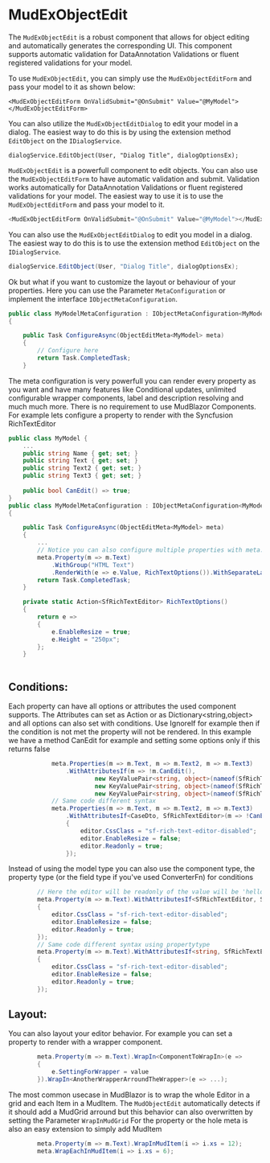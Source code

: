 ﻿# MudExObjectEdit
<!-- OBJECTEDIT:START -->
The `MudExObjectEdit` is a robust component that allows for object editing and automatically generates the corresponding UI. This component supports automatic validation for DataAnnotation Validations or fluent registered validations for your model.

To use `MudExObjectEdit`, you can simply use the `MudExObjectEditForm` and pass your model to it as shown below:

```
<MudExObjectEditForm OnValidSubmit="@OnSubmit" Value="@MyModel"></MudExObjectEditForm>
```

You can also utilize the `MudExObjectEditDialog` to edit your model in a dialog. The easiest way to do this is by using the extension method `EditObject` on the `IDialogService`.

```
dialogService.EditObject(User, "Dialog Title", dialogOptionsEx);
```
<!-- OBJECTEDIT:END -->

`MudExObjectEdit` is a powerfull component to edit objects. 
You can also use the `MudExObjectEditForm` to have automatic validation and submit.
Validation works automatically for DataAnnotation Validations or fluent registered validations for your model.
The easiest way to use it is to use the `MudExObjectEditForm` and pass your model to it.
```csharp
<MudExObjectEditForm OnValidSubmit="@OnSubmit" Value="@MyModel"></MudExObjectEditForm>
```

You can also use the `MudExObjectEditDialog` to edit you model in a dialog. The easiest way to do this is to use the extension method `EditObject` on the `IDialogService`.
```csharp
dialogService.EditObject(User, "Dialog Title", dialogOptionsEx);
```

Ok but what if you want to customize the layout or behaviour of your properties.
Here you can use the Parameter `MetaConfiguration` or implement the interface `IObjectMetaConfiguration`.
```csharp
public class MyModelMetaConfiguration : IObjectMetaConfiguration<MyModel>
{

    public Task ConfigureAsync(ObjectEditMeta<MyModel> meta)
    {
        // Configure here        
        return Task.CompletedTask;
    }
```

The meta configuration is very powerfull you can render every property as you want and have many features like Conditional updates, unlimited configurable wrapper components, label and description resolving and much much more.
There is no requirement to use MudBlazor Components. For example lets configure a property to render with the Syncfusion RichTextEditor

```csharp
public class MyModel {
	...
	public string Name { get; set; }
    public string Text { get; set; }
    public string Text2 { get; set; }
    public string Text3 { get; set; }
	
	public bool CanEdit() => true;
}
public class MyModelMetaConfiguration : IObjectMetaConfiguration<MyModel>
{

    public Task ConfigureAsync(ObjectEditMeta<MyModel> meta)
    {
		...
		// Notice you can also configure multiple properties with meta.Properties(m => m.Text, m => m.Text2, m => m.Text3).RenderWith(e => e.Value, RichTextOptions()).WithSeparateLabelComponent(); 
        meta.Property(m => m.Text)
            .WithGroup("HTML Text")
            .RenderWith(e => e.Value, RichTextOptions()).WithSeparateLabelComponent(); 
        return Task.CompletedTask;
    }

    private static Action<SfRichTextEditor> RichTextOptions()
    {
        return e =>
        {
            e.EnableResize = true;
            e.Height = "250px";
        };
    }	
	
```


## Conditions: 
Each property can have all options or attributes the used component supports. The Attributes can set as Action<TComponent> or as Dictionary<string,object> and all options can also set with conditions. 
Use IgnoreIf for example then if the condition is not met the property will not be rendered. In this example we have a method CanEdit for example and setting some options only if this returns false
```csharp
            meta.Properties(m => m.Text, m => m.Text2, m => m.Text3)
                .WithAttributesIf(m => !m.CanEdit(),
                        new KeyValuePair<string, object>(nameof(SfRichTextEditor.CssClass), "sf-rich-text-editor-disabled"),
                        new KeyValuePair<string, object>(nameof(SfRichTextEditor.EnableResize), false),
                        new KeyValuePair<string, object>(nameof(SfRichTextEditor.Readonly), true));
			// Same code different syntax
            meta.Properties(m => m.Text, m => m.Text2, m => m.Text3)
                .WithAttributesIf<CaseDto, SfRichTextEditor>(m => !CanEdit(m), editor =>
                {
                    editor.CssClass = "sf-rich-text-editor-disabled";
                    editor.EnableResize = false;
                    editor.Readonly = true;
                }); 
```

Instead of using the model type you can also use the component type, the property type (or the field type if you've used ConverterFn) for conditions
```csharp
        // Here the editor will be readonly of the value will be 'hello''
        meta.Property(m => m.Text).WithAttributesIf<SfRichTextEditor, SfRichTextEditor>(editor => editor.Value == "Hello", editor =>
        {
            editor.CssClass = "sf-rich-text-editor-disabled";
            editor.EnableResize = false;
            editor.Readonly = true;
        }); 
        // Same code different syntax using propertytype
        meta.Property(m => m.Text).WithAttributesIf<string, SfRichTextEditor>(s => s == "Hello", editor =>
        {
            editor.CssClass = "sf-rich-text-editor-disabled";
            editor.EnableResize = false;
            editor.Readonly = true;
        }); 
```

## Layout: 
You can also layout your editor behavior. For example you can set a property to render with a wrapper component. 
```csharp
		meta.Property(m => m.Text).WrapIn<ComponentToWrapIn>(e =>
		{
			e.SettingForWrapper = value
		}).WrapIn<AnotherWrapperArroundTheWrapper>(e => ...);
```
The most common usecase in MudBlazor is to wrap the whole Editor in a grid and each Item in a MudItem.
The `MudObjectEdit` automatically detects if it should add a MudGrid arround but this behavior can also overwritten by setting the Parameter `WrapInMudGrid`
For the property or the hole meta is also an easy extension to simply add MudItem
```csharp
		meta.Property(m => m.Text).WrapInMudItem(i => i.xs = 12);
		meta.WrapEachInMudItem(i => i.xs = 6);
```
